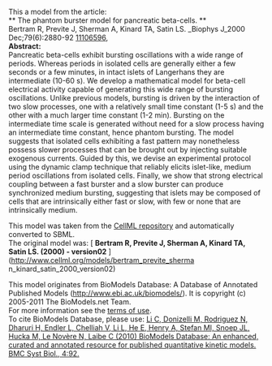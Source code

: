 

This a model from the article:  
** The phantom burster model for pancreatic beta-cells. **   
Bertram R, Previte J, Sherman A, Kinard TA, Satin LS. _Biophys J_2000
Dec;79(6):2880-92 [11106596](http://www.ncbi.nlm.nih.gov/pubmed/11106596),  
**Abstract:**   
Pancreatic beta-cells exhibit bursting oscillations with a wide range of
periods. Whereas periods in isolated cells are generally either a few seconds
or a few minutes, in intact islets of Langerhans they are intermediate (10-60
s). We develop a mathematical model for beta-cell electrical activity capable
of generating this wide range of bursting oscillations. Unlike previous
models, bursting is driven by the interaction of two slow processes, one with
a relatively small time constant (1-5 s) and the other with a much larger time
constant (1-2 min). Bursting on the intermediate time scale is generated
without need for a slow process having an intermediate time constant, hence
phantom bursting. The model suggests that isolated cells exhibiting a fast
pattern may nonetheless possess slower processes that can be brought out by
injecting suitable exogenous currents. Guided by this, we devise an
experimental protocol using the dynamic clamp technique that reliably elicits
islet-like, medium period oscillations from isolated cells. Finally, we show
that strong electrical coupling between a fast burster and a slow burster can
produce synchronized medium bursting, suggesting that islets may be composed
of cells that are intrinsically either fast or slow, with few or none that are
intrinsically medium.

This model was taken from the [CellML
repository](http://www.cellml.org/models) and automatically converted to SBML.  
The original model was: [ **Bertram R, Previte J, Sherman A, Kinard TA, Satin
LS. (2000) - version02** ](http://www.cellml.org/models/bertram_previte_sherma
n_kinard_satin_2000_version02)

This model originates from BioModels Database: A Database of Annotated
Published Models (http://www.ebi.ac.uk/biomodels/). It is copyright (c)
2005-2011 The BioModels.net Team.  
For more information see the [terms of
use](http://www.ebi.ac.uk/biomodels/legal.html).  
To cite BioModels Database, please use: [Li C, Donizelli M, Rodriguez N,
Dharuri H, Endler L, Chelliah V, Li L, He E, Henry A, Stefan MI, Snoep JL,
Hucka M, Le Novère N, Laibe C (2010) BioModels Database: An enhanced, curated
and annotated resource for published quantitative kinetic models. BMC Syst
Biol., 4:92.](http://www.ncbi.nlm.nih.gov/pubmed/20587024)

